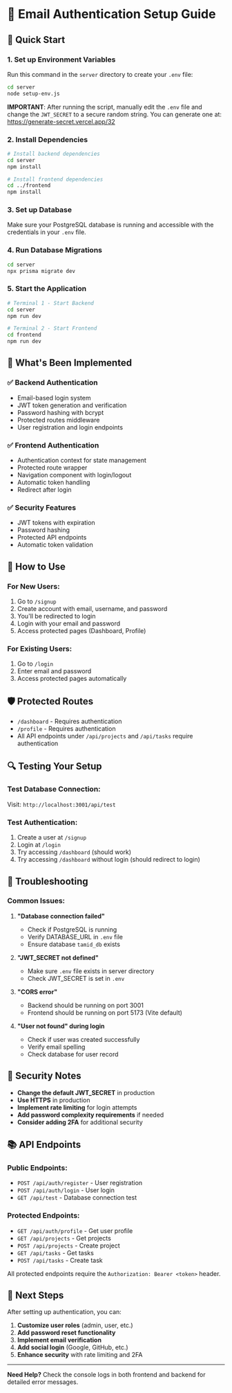 # 🔐 Email Authentication Setup Guide

## 🚀 Quick Start

### 1. **Set up Environment Variables**
Run this command in the `server` directory to create your `.env` file:
```bash
cd server
node setup-env.js
```

**IMPORTANT**: After running the script, manually edit the `.env` file and change the `JWT_SECRET` to a secure random string. You can generate one at: https://generate-secret.vercel.app/32

### 2. **Install Dependencies**
```bash
# Install backend dependencies
cd server
npm install

# Install frontend dependencies
cd ../frontend
npm install
```

### 3. **Set up Database**
Make sure your PostgreSQL database is running and accessible with the credentials in your `.env` file.

### 4. **Run Database Migrations**
```bash
cd server
npx prisma migrate dev
```

### 5. **Start the Application**
```bash
# Terminal 1 - Start Backend
cd server
npm run dev

# Terminal 2 - Start Frontend
cd frontend
npm run dev
```

## 🔧 What's Been Implemented

### ✅ **Backend Authentication**
- Email-based login system
- JWT token generation and verification
- Password hashing with bcrypt
- Protected routes middleware
- User registration and login endpoints

### ✅ **Frontend Authentication**
- Authentication context for state management
- Protected route wrapper
- Navigation component with login/logout
- Automatic token handling
- Redirect after login

### ✅ **Security Features**
- JWT tokens with expiration
- Password hashing
- Protected API endpoints
- Automatic token validation

## 📱 How to Use

### **For New Users:**
1. Go to `/signup`
2. Create account with email, username, and password
3. You'll be redirected to login
4. Login with your email and password
5. Access protected pages (Dashboard, Profile)

### **For Existing Users:**
1. Go to `/login`
2. Enter email and password
3. Access protected pages automatically

## 🛡️ Protected Routes
- `/dashboard` - Requires authentication
- `/profile` - Requires authentication
- All API endpoints under `/api/projects` and `/api/tasks` require authentication

## 🔍 Testing Your Setup

### **Test Database Connection:**
Visit: `http://localhost:3001/api/test`

### **Test Authentication:**
1. Create a user at `/signup`
2. Login at `/login`
3. Try accessing `/dashboard` (should work)
4. Try accessing `/dashboard` without login (should redirect to login)

## 🚨 Troubleshooting

### **Common Issues:**

1. **"Database connection failed"**
   - Check if PostgreSQL is running
   - Verify DATABASE_URL in `.env` file
   - Ensure database `tamid_db` exists

2. **"JWT_SECRET not defined"**
   - Make sure `.env` file exists in server directory
   - Check JWT_SECRET is set in `.env`

3. **"CORS error"**
   - Backend should be running on port 3001
   - Frontend should be running on port 5173 (Vite default)

4. **"User not found" during login**
   - Check if user was created successfully
   - Verify email spelling
   - Check database for user record

## 🔐 Security Notes

- **Change the default JWT_SECRET** in production
- **Use HTTPS** in production
- **Implement rate limiting** for login attempts
- **Add password complexity requirements** if needed
- **Consider adding 2FA** for additional security

## 📚 API Endpoints

### **Public Endpoints:**
- `POST /api/auth/register` - User registration
- `POST /api/auth/login` - User login
- `GET /api/test` - Database connection test

### **Protected Endpoints:**
- `GET /api/auth/profile` - Get user profile
- `GET /api/projects` - Get projects
- `POST /api/projects` - Create project
- `GET /api/tasks` - Get tasks
- `POST /api/tasks` - Create task

All protected endpoints require the `Authorization: Bearer <token>` header.

## 🎯 Next Steps

After setting up authentication, you can:
1. **Customize user roles** (admin, user, etc.)
2. **Add password reset functionality**
3. **Implement email verification**
4. **Add social login** (Google, GitHub, etc.)
5. **Enhance security** with rate limiting and 2FA

---

**Need Help?** Check the console logs in both frontend and backend for detailed error messages.


